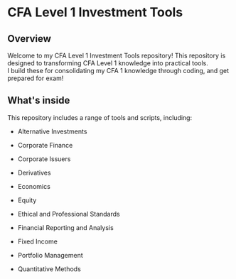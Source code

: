 # CFA Level 1 Investment Tools
## Overview

Welcome to my CFA Level 1 Investment Tools repository! This repository is designed to transforming CFA Level 1 knowledge into practical tools. <br>
I build these for consolidating my CFA 1 knowledge through coding, and get prepared for exam!

## What's inside
This repository includes a range of tools and scripts, including:

* Alternative Investments

* Corporate Finance

* Corporate Issuers

* Derivatives

* Economics

* Equity

* Ethical and Professional Standards

* Financial Reporting and Analysis

* Fixed Income

* Portfolio Management

* Quantitative Methods

